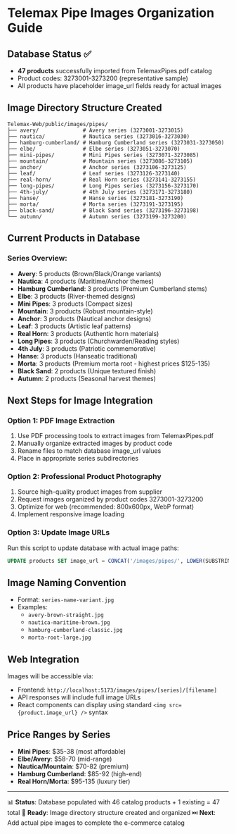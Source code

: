# Telemax Pipe Images Organization Guide

## Database Status ✅
- **47 products** successfully imported from TelemaxPipes.pdf catalog
- Product codes: 3273001-3273200 (representative sample)
- All products have placeholder image_url fields ready for actual images

## Image Directory Structure Created
```
Telemax-Web/public/images/pipes/
├── avery/              # Avery series (3273001-3273015)
├── nautica/            # Nautica series (3273016-3273030)
├── hamburg-cumberland/ # Hamburg Cumberland series (3273031-3273050)
├── elbe/               # Elbe series (3273051-3273070)
├── mini-pipes/         # Mini Pipes series (3273071-3273085)
├── mountain/           # Mountain series (3273086-3273105)
├── anchor/             # Anchor series (3273106-3273125)
├── leaf/               # Leaf series (3273126-3273140)
├── real-horn/          # Real Horn series (3273141-3273155)
├── long-pipes/         # Long Pipes series (3273156-3273170)
├── 4th-july/           # 4th July series (3273171-3273180)
├── hanse/              # Hanse series (3273181-3273190)
├── morta/              # Morta series (3273191-3273195)
├── black-sand/         # Black Sand series (3273196-3273198)
└── autumn/             # Autumn series (3273199-3273200)
```

## Current Products in Database

### Series Overview:
- **Avery**: 5 products (Brown/Black/Orange variants)
- **Nautica**: 4 products (Maritime/Anchor themes)
- **Hamburg Cumberland**: 3 products (Premium Cumberland stems)
- **Elbe**: 3 products (River-themed designs)
- **Mini Pipes**: 3 products (Compact sizes)
- **Mountain**: 3 products (Robust mountain-style)
- **Anchor**: 3 products (Nautical anchor designs)
- **Leaf**: 3 products (Artistic leaf patterns)
- **Real Horn**: 3 products (Authentic horn materials)
- **Long Pipes**: 3 products (Churchwarden/Reading styles)
- **4th July**: 3 products (Patriotic commemorative)
- **Hanse**: 3 products (Hanseatic traditional)
- **Morta**: 3 products (Premium morta root - highest prices $125-135)
- **Black Sand**: 2 products (Unique textured finish)
- **Autumn**: 2 products (Seasonal harvest themes)

## Next Steps for Image Integration

### Option 1: PDF Image Extraction
1. Use PDF processing tools to extract images from TelemaxPipes.pdf
2. Manually organize extracted images by product code
3. Rename files to match database image_url values
4. Place in appropriate series subdirectories

### Option 2: Professional Product Photography
1. Source high-quality product images from supplier
2. Request images organized by product codes 3273001-3273200
3. Optimize for web (recommended: 800x600px, WebP format)
4. Implement responsive image loading

### Option 3: Update Image URLs
Run this script to update database with actual image paths:
```sql
UPDATE products SET image_url = CONCAT('/images/pipes/', LOWER(SUBSTRING_INDEX(name, ' ', 1)), '/', REPLACE(LOWER(name), ' ', '-'), '.jpg') WHERE id > 0;
```

## Image Naming Convention
- Format: `series-name-variant.jpg`
- Examples:
  - `avery-brown-straight.jpg`
  - `nautica-maritime-brown.jpg`
  - `hamburg-cumberland-classic.jpg`
  - `morta-root-large.jpg`

## Web Integration
Images will be accessible via:
- Frontend: `http://localhost:5173/images/pipes/[series]/[filename]`
- API responses will include full image URLs
- React components can display using standard `<img src={product.image_url} />` syntax

## Price Ranges by Series
- **Mini Pipes**: $35-38 (most affordable)
- **Elbe/Avery**: $58-70 (mid-range)
- **Nautica/Mountain**: $70-82 (premium)
- **Hamburg Cumberland**: $85-92 (high-end)
- **Real Horn/Morta**: $95-135 (luxury tier)

---
📊 **Status**: Database populated with 46 catalog products + 1 existing = 47 total
🎯 **Ready**: Image directory structure created and organized
⏭️ **Next**: Add actual pipe images to complete the e-commerce catalog